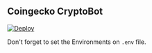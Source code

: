 ## Coingecko CryptoBot

[![Deploy](https://www.herokucdn.com/deploy/button.svg)](https://heroku.com/deploy?template=https://github.com/andrecrjr/CoinGecko-Telegram-Bot/tree/develop)

Don't forget to set the Environments on `.env` file.
